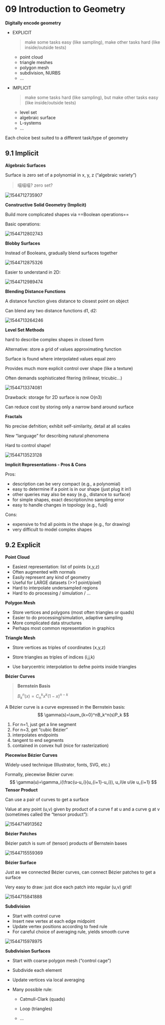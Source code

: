 # 09 Introduction to Geometry

**Digitally encode geometry**

- EXPLICIT

  > make some tasks easy (like sampling), make other tasks hard (like inside/outside tests)

  - point cloud
  - triangle meshes 
  - polygon mesh
  - subdivision, NURBS
  - ...

- IMPLICIT

  > make some tasks hard (like sampling), but make other tasks easy (like inside/outside tests)

  - level set
  - algebraic surface
  - L-systems
  - ...

Each choice best suited to a different task/type of geometry 

## 9.1 Implicit

**Algebraic Surfaces**

Surface is zero set of a polynomial in x, y, z (“algebraic variety”) 

> 喵喵喵? zero set?

![1544712735907](assets/1544712735907.jpg)

**Constructive Solid Geometry (Implicit)**

Build more complicated shapes via ==Boolean operations==

Basic operations: 

![1544712802743](assets/1544712802743.jpg)

**Blobby Surfaces**

Instead of Booleans, gradually blend surfaces together 

![1544712875326](assets/1544712875326.jpg)

Easier to understand in 2D: 

![1544712989474](assets/1544712989474.jpg)

**Blending Distance Functions**

A distance function gives distance to closest point on object 

Can blend any two distance functions d1, d2: 

![1544713264246](assets/1544713264246.jpg)

**Level Set Methods**

hard to describe complex shapes in closed form 

Alternative: store a grid of values approximating function 

Surface is found where interpolated values equal zero 

Provides much more explicit control over shape (like a texture) 

Often demands sophisticated fltering (trilinear, tricubic…) 

![1544713374081](assets/1544713374081.jpg)

Drawback: storage for 2D surface is now O(n3)

Can reduce cost by storing only a narrow band around surface 

**Fractals**

No precise defnition; exhibit self-similarity, detail at all scales 

New “language” for describing natural phenomena 

Hard to control shape! 

![1544713523128](assets/1544713523128.jpg)

**Implicit Representations - Pros & Cons**

Pros:
- description can be very compact (e.g., a polynomial)
- easy to determine if a point is in our shape (just plug it in!)
- other queries may also be easy (e.g., distance to surface)
- for simple shapes, exact description/no sampling error
- easy to handle changes in topology (e.g., fuid)

Cons:
- expensive to fnd all points in the shape (e.g., for drawing)
- very difficult to model complex shapes 

## 9.2 Explicit

**Point Cloud**

- Easiest representation: list of points (x,y,z)
- Often augmented with normals
- Easily represent any kind of geometry
- Useful for LARGE datasets (>>1 point/pixel)
- Hard to interpolate undersampled regions
- Hard to do processing / simulation / … 

**Polygon Mesh**

- Store vertices and polygons (most often triangles or quads) 
- Easier to do processing/simulation, adaptive sampling
- More complicated data structures
- Perhaps most common representation in graphics 

**Triangle Mesh**

- Store vertices as triples of coordinates (x,y,z) 

- Store triangles as triples of indices (i,j,k) 
- Use barycentric interpolation to defne points inside triangles

**Bézier Curves**

> **Bernstein Basis**
>
> $B_k^n(x)=C_n^kx^k(1-x)^{n-k}$

A Bézier curve is a curve expressed in the Bernstein basis: 
$$
\gamma(s)=\sum_{k=0}^nB_k^n(s)P_k
$$

1. For n=1, just get a line segment 
2. For n=3, get “cubic Bézier” 
3. interpolates endpoints
4. tangent to end segments
5. contained in convex hull (nice for rasterization) 

**Piecewise Bézier Curves**

Widely-used technique (Illustrator, fonts, SVG, etc.) 

Formally, piecewise Bézier curve: 
$$
\gamma(u)=\gamma_i(\frac{u-u_i}{u_{i+1}-u_i}), u_i\le u\le u_{i+1}
$$
**Tensor Product**

Can use a pair of curves to get a surface 

Value at any point (u,v) given by product of a curve f at u and a curve g at v (sometimes called the “tensor product”): 

![1544714913562](assets/1544714913562.jpg)

**Bézier Patches**

Bézier patch is sum of (tensor) products of Bernstein bases 

![1544715559369](assets/1544715559369.jpg)

**Bézier Surface**

Just as we connected Bézier curves, can connect Bézier patches to get a surface 

Very easy to draw: just dice each patch into regular (u,v) grid! 

![1544715841888](assets/1544715841888.jpg)

**Subdivision**

- Start with control curve
- Insert new vertex at each edge midpoint
- Update vertex positions according to fxed rule
- For careful choice of averaging rule, yields smooth curve 

![1544715978975](assets/1544715978975.jpg)

**Subdivision Surfaces**

- Start with coarse polygon mesh (“control cage”) 

- Subdivide each element 

- Update vertices via local averaging 

- Many possible rule: 

  - Catmull-Clark (quads)

  - Loop (triangles) 
  - ...